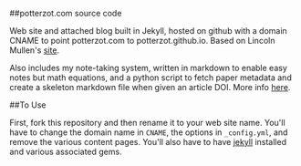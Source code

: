 ##potterzot.com source code

Web site and attached blog built in Jekyll, hosted on github with a domain CNAME to point potterzot.com to potterzot.github.io. Based on Lincoln Mullen's [site](httpss://github.com/lmullen/lincolnmullen.com).

Also includes my note-taking system, written in markdown to enable easy notes but math equations, and a python script to fetch paper metadata and create a skeleton markdown file when given an article DOI. More info <a href="https://www.potterzot.com/notes/">here</a>.


##To Use

First, fork this repository and then rename it to your web site name. You'll have to change the domain name in `CNAME`, the options in `_config.yml`, and remove the various content pages. You'll also have to have [jekyll](https://jekyllrb.com/) installed and various associated gems.

